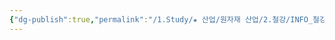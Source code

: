 ```yaml
---
{"dg-publish":true,"permalink":"/1.Study/★ 산업/원자재 산업/2.철강/INFO_철강/봉형강류/","created":"2024-09-23T13:47:35.106+09:00","updated":"2025-06-03T20:07:20.613+09:00"}
---
```


